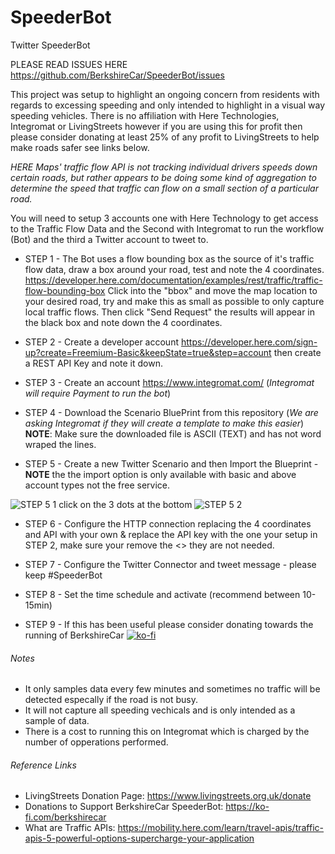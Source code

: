 # SpeederBot
Twitter SpeederBot 

PLEASE READ ISSUES HERE https://github.com/BerkshireCar/SpeederBot/issues

This project was setup to highlight an ongoing concern from residents with regards to excessing speeding and only intended to highlight in a visual way speeding vehicles. There is no affiliation with Here Technologies, Integromat or LivingStreets however if you are using this for profit then please consider donating at least 25% of any profit to LivingStreets to help make roads safer see links below.

_HERE Maps' traffic flow API is not tracking individual drivers speeds down certain roads, but rather appears to be doing some kind of aggregation to determine the speed that traffic can flow on a small section of a particular road._

You will need to setup 3 accounts one with Here Technology to get access to the Traffic Flow Data and the Second with Integromat to run the workflow (Bot) and the third a Twitter account to tweet to.

* STEP 1 -
The Bot uses a flow bounding box as the source of it's traffic flow data, draw a box around your road, test and note the 4 coordinates. https://developer.here.com/documentation/examples/rest/traffic/traffic-flow-bounding-box
Click into the "bbox" and move the map location to your desired road, try and make this as small as possible to only capture local traffic flows. Then click "Send Request" the results will appear in the black box and note down the 4 coordinates.

* STEP 2 -
Create a developer account https://developer.here.com/sign-up?create=Freemium-Basic&keepState=true&step=account then create a REST API Key and note it down.

* STEP 3 -
Create an account https://www.integromat.com/ (*Integromat will require Payment to run the bot*)

* STEP 4 -
Download the Scenario BluePrint from this repository (*We are asking Integromat if they will create a template to make this easier*) **NOTE**: Make sure the downloaded file is ASCII (TEXT) and has not word wraped the lines.

* STEP 5 -
Create a new Twitter Scenario and then Import the Blueprint - **NOTE** the the import option is only available with basic and above account types not the free service.

![STEP 5 1](https://user-images.githubusercontent.com/74529369/129582492-4e2a9085-f7a1-4bad-be47-da4a7feeaa26.png) click on the 3 dots at the bottom ![STEP 5 2](https://user-images.githubusercontent.com/74529369/129582523-a56909b6-b6bf-4b0b-b358-e93c124390de.png)

* STEP 6 -
Configure the HTTP connection replacing the 4 coordinates and API with your own & replace the API key with the one your setup in STEP 2, make sure your remove the <> they are not needed.

* STEP 7 -
Configure the Twitter Connector and tweet message - please keep #SpeederBot

* STEP 8 - 
Set the time schedule and activate (recommend between 10-15min) 

* STEP 9 - 
If this has been useful please consider donating towards the running of BerkshireCar [![ko-fi](https://www.ko-fi.com/img/githubbutton_sm.svg)](https://ko-fi.com/P5P32P98C)

###### Notes
* It only samples data every few minutes and sometimes no traffic will be detected especally if the road is not busy.
* It will not capture all speeding vechicals and is only intended as a sample of data.
* There is a cost to running this on Integromat which is charged by the number of opperations performed.

###### Reference Links
* LivingStreets Donation Page: https://www.livingstreets.org.uk/donate
* Donations to Support BerkshireCar SpeederBot: https://ko-fi.com/berkshirecar 
* What are Traffic APIs: https://mobility.here.com/learn/travel-apis/traffic-apis-5-powerful-options-supercharge-your-application

